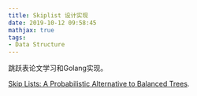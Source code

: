 ```yaml
---
title: Skiplist 设计实现
date: 2019-10-12 09:58:45
mathjax: true
tags:
- Data Structure
---
```


跳跃表论文学习和Golang实现。

[Skip Lists: A Probabilistic Alternative to Balanced Trees](https://epaperpress.com/sortsearch/download/skiplist.pdf).

<!--more-->


